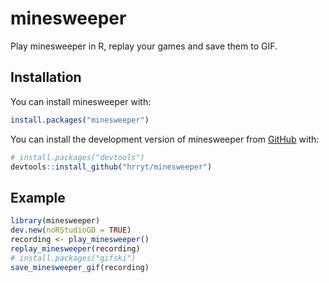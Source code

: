 
<!-- README.md is generated from README.Rmd. Please edit that file -->

# minesweeper

<!-- badges: start -->
<!-- badges: end -->

Play minesweeper in R, replay your games and save them to GIF.

## Installation

You can install minesweeper with:

``` r
install.packages("minesweeper")
```

You can install the development version of minesweeper from
[GitHub](https://github.com/) with:

``` r
# install.packages("devtools")
devtools::install_github("hrryt/minesweeper")
```

## Example

``` r
library(minesweeper)
dev.new(noRStudioGD = TRUE)
recording <- play_minesweeper()
replay_minesweeper(recording)
# install.packages("gifski")
save_minesweeper_gif(recording)
```
